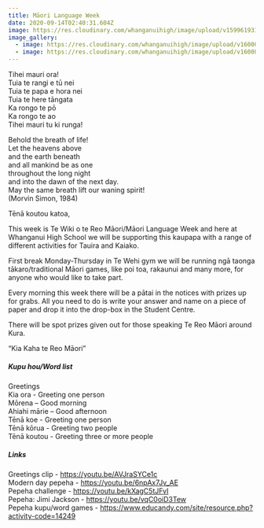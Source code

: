 ```yaml
---
title: Māori Language Week
date: 2020-09-14T02:40:31.604Z
image: https://res.cloudinary.com/whanganuihigh/image/upload/v1599619317/Events/Maori_week_14-20_sept_2020.jpg
image_gallery:
  - image: https://res.cloudinary.com/whanganuihigh/image/upload/v1600033826/Events/20200904102121_IMG_1525.jpg
  - image: https://res.cloudinary.com/whanganuihigh/image/upload/v1600033845/Events/20200904102238_IMG_1536.jpg
---
```

Tihei mauri ora!  
Tuia te rangi e tū nei  
Tuia te papa e hora nei  
Tuia te here tāngata  
Ka rongo te pō  
Ka rongo te ao  
Tihei mauri tu ki runga!

Behold the breath of life!   
Let the heavens above  
and the earth beneath  
and all mankind be as one  
throughout the long night  
and into the dawn of the next day.  
May the same breath lift our waning spirit!  
(Morvin Simon, 1984)


Tēnā koutou katoa,  

This week is Te Wiki o te Reo Māori/Māori Language Week and here at Whanganui High School we will be supporting this kaupapa with a range of different activities for Tauira and Kaiako.  

First break Monday-Thursday in Te Wehi gym we will be running ngā taonga tākaro/traditional Māori games, like poi toa, rakaunui and many more, for anyone who would like to take part.  

Every morning this week there will be a pātai in the notices with prizes up for grabs. All you need to do is write your answer and name on a piece of paper and drop it into the drop-box in the Student Centre.  

There will be spot prizes given out for those speaking Te Reo Māori around Kura.  

“Kia Kaha te Reo Māori”

##### Kupu hou/Word list

Greetings  
Kia ora - Greeting one person  
Mōrena – Good morning  
Ahiahi mārie – Good afternoon  
Tēnā koe - Greeting one person   
Tēnā kōrua - Greeting two people   
Tēnā koutou - Greeting three or more people

##### Links  
Greetings clip - https://youtu.be/AVJraSYCe1c  
Modern day pepeha - https://youtu.be/6npAx7Jv_AE   
Pepeha challenge - https://youtu.be/kXagC5tJFvI   
Pepeha: Jimi Jackson - https://youtu.be/vqC0oiD3Tew  
Pepeha kupu/word games - https://www.educandy.com/site/resource.php?activity-code=14249

